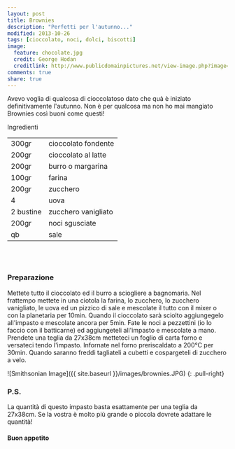 ```yaml
---
layout: post
title: Brownies
description: "Perfetti per l'autunno..."
modified: 2013-10-26
tags: [cioccolato, noci, dolci, biscotti]
image:
  feature: chocolate.jpg
  credit: George Hodan
  creditlink: http://www.publicdomainpictures.net/view-image.php?image=19094&picture=milk-chocolate
comments: true
share: true
---
```


Avevo voglia di qualcosa di cioccolatoso dato che quà è iniziato definitivamente l'autunno. Non è per qualcosa ma non ho mai mangiato Brownies così buoni come questi!


<div class="ingredients">
	<div class="ingredients-title">Ingredienti</div>
	<table>
		<tbody>
			<tr>
				<td>300gr</td>
				<td>cioccolato fondente</td>
			</tr>
			<tr>
				<td>200gr</td>
				<td>cioccolato al latte</td>
			</tr>
			<tr>
				<td>200gr</td>
				<td>burro o margarina</td>
			</tr>
			<tr>
				<td>100gr</td>
				<td>farina</td>
			</tr>
			<tr>
				<td>200gr</td>
				<td>zucchero</td>
			</tr>
			<tr>
				<td>4</td>
				<td>uova</td>
			</tr>
			<tr>
				<td>2 bustine</td>
				<td>zucchero vanigliato</td>
			</tr>
			<tr>
				<td>200gr</td>
				<td>noci sgusciate</td>				
			</tr>
			<tr>
				<td>qb</td>
				<td>sale</td>
			</tr>
		</tbody>
	</table>
	<br></br>
</div>


<h3>
	<font color="grey">
		<i class="icon-cogs"></i>
	</font> Preparazione
</h3>



Mettete tutto il cioccolato ed il burro a sciogliere a bagnomaria. Nel frattempo mettete in una ciotola la farina, lo zucchero, lo zucchero vanigliato, le uova ed un pizzico di sale e mescolate il tutto con il mixer o con la planetaria per 10min. Quando il cioccolato sarà sciolto aggiungegelo all'impasto e mescolate ancora per 5min. Fate le noci a pezzettini (io lo faccio con il batticarne) ed aggiungeteli all'impasto e mescolate a mano. Prendete una teglia da 27x38cm metteteci un foglio di carta forno e versateci tendo l'impasto. Infornate nel forno preriscaldato a 200°C per 30min. Quando saranno freddi tagliateli a cubetti e cospargeteli di zucchero a velo.

![Smithsonian Image]({{ site.baseurl }}/images/brownies.JPG)
{: .pull-right}


<h3>
	<font color="#FFCC00">
		<i class="icon-lightbulb"></i>
	</font> P.S.
</h3>


La quantità di questo impasto basta esattamente per una teglia da 27x38cm. Se la vostra è molto più grande o piccola dovrete adattare le quantità!

<h4>Buon appetito
	<font color="red">
		<i class="icon-smile"></i>
	</font>
</h4>
